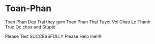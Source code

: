 
# Toan-Phan 
Toan Phan Dep Trai thay gom
Toan Phan That Tuyet Voi 
Chau Le Thanh Truc Oc chos and Stupid 

Please Test SUCCESSFULLY
Please Help me!!!!

